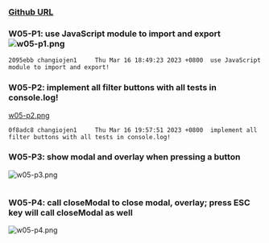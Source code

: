 ### [Github URL](https://github.com/changiojen1/1112-1N-js-demo-208410224.git)

### W05-P1: use JavaScript module to import and export![w05-p1.png](https://ztflbjygdewbkwpghxwx.supabase.co/storage/v1/object/public/md-img/img/w05-p1.png)

```
2095ebb changiojen1     Thu Mar 16 18:49:23 2023 +0800  use JavaScript module to import and export!
```

### W05-P2: implement all filter buttons with all tests in console.log!

[w05-p2.png](https://ztflbjygdewbkwpghxwx.supabase.co/storage/v1/object/public/md-img/img/w05-p2.png)

```
0f8adc8 changiojen1     Thu Mar 16 19:57:51 2023 +0800  implement all filter buttons with all tests in console.log!
```

### W05-P3: show modal and overlay when pressing a button 

![w05-p3.png](https://ztflbjygdewbkwpghxwx.supabase.co/storage/v1/object/public/md-img/img/w05-p3.png)

```

```

### W05-P4: call closeModal to close modal, overlay; press ESC key will call closeModal as well 

![w05-p4.png](https://erogcveccbzsyhbgputf.supabase.co/storage/v1/object/public/demo-xx/md_1N_img/w05-p4.png)

```

```
